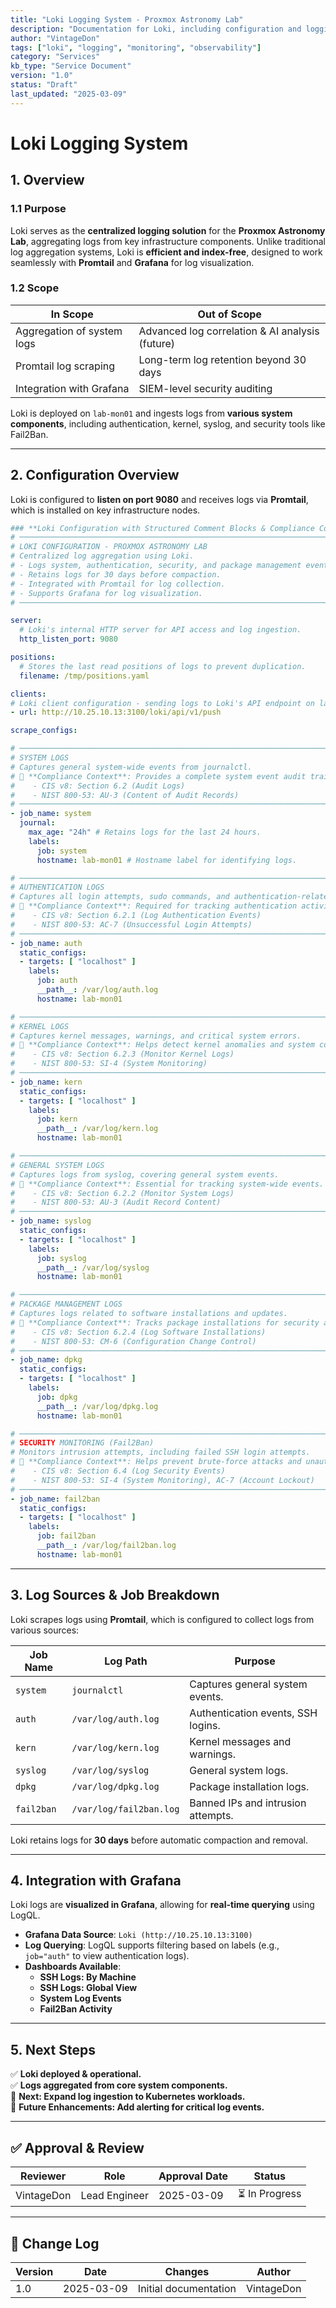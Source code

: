 ```yaml
---
title: "Loki Logging System - Proxmox Astronomy Lab"
description: "Documentation for Loki, including configuration and logging structure."
author: "VintageDon"
tags: ["loki", "logging", "monitoring", "observability"]
category: "Services"
kb_type: "Service Document"
version: "1.0"
status: "Draft"
last_updated: "2025-03-09"
---
```


# **Loki Logging System**

## **1. Overview**

### **1.1 Purpose**

Loki serves as the **centralized logging solution** for the **Proxmox Astronomy Lab**, aggregating logs from key infrastructure components. Unlike traditional log aggregation systems, Loki is **efficient and index-free**, designed to work seamlessly with **Promtail** and **Grafana** for log visualization.

### **1.2 Scope**

| **In Scope** | **Out of Scope** |
|-------------|------------------|
| Aggregation of system logs | Advanced log correlation & AI analysis (future) |
| Promtail log scraping | Long-term log retention beyond 30 days |
| Integration with Grafana | SIEM-level security auditing |

Loki is deployed on `lab-mon01` and ingests logs from **various system components**, including authentication, kernel, syslog, and security tools like Fail2Ban.

---

## **2. Configuration Overview**

Loki is configured to **listen on port 9080** and receives logs via **Promtail**, which is installed on key infrastructure nodes.

```yaml
### **Loki Configuration with Structured Comment Blocks & Compliance Context**  
# ──────────────────────────────────────────────────────────────────────────
# LOKI CONFIGURATION - PROXMOX ASTRONOMY LAB
# Centralized log aggregation using Loki.
# - Logs system, authentication, security, and package management events.
# - Retains logs for 30 days before compaction.
# - Integrated with Promtail for log collection.
# - Supports Grafana for log visualization.
# ──────────────────────────────────────────────────────────────────────────

server:
  # Loki's internal HTTP server for API access and log ingestion.
  http_listen_port: 9080

positions:
  # Stores the last read positions of logs to prevent duplication.
  filename: /tmp/positions.yaml

clients:
# Loki client configuration - sending logs to Loki's API endpoint on lab-mon01.
- url: http://10.25.10.13:3100/loki/api/v1/push

scrape_configs:

# ──────────────────────────────────────────────────────────────────────────
# SYSTEM LOGS
# Captures general system-wide events from journalctl.
# 🔹 **Compliance Context**: Provides a complete system event audit trail.
#    - CIS v8: Section 6.2 (Audit Logs)
#    - NIST 800-53: AU-3 (Content of Audit Records)
# ──────────────────────────────────────────────────────────────────────────
- job_name: system
  journal:
    max_age: "24h" # Retains logs for the last 24 hours.
    labels:
      job: system
      hostname: lab-mon01 # Hostname label for identifying logs.

# ──────────────────────────────────────────────────────────────────────────
# AUTHENTICATION LOGS
# Captures all login attempts, sudo commands, and authentication-related events.
# 🔹 **Compliance Context**: Required for tracking authentication activity.
#    - CIS v8: Section 6.2.1 (Log Authentication Events)
#    - NIST 800-53: AC-7 (Unsuccessful Login Attempts)
# ──────────────────────────────────────────────────────────────────────────
- job_name: auth
  static_configs:
  - targets: [ "localhost" ]
    labels:
      job: auth
      __path__: /var/log/auth.log
      hostname: lab-mon01

# ──────────────────────────────────────────────────────────────────────────
# KERNEL LOGS
# Captures kernel messages, warnings, and critical system errors.
# 🔹 **Compliance Context**: Helps detect kernel anomalies and system compromises.
#    - CIS v8: Section 6.2.3 (Monitor Kernel Logs)
#    - NIST 800-53: SI-4 (System Monitoring)
# ──────────────────────────────────────────────────────────────────────────
- job_name: kern
  static_configs:
  - targets: [ "localhost" ]
    labels:
      job: kern
      __path__: /var/log/kern.log
      hostname: lab-mon01

# ──────────────────────────────────────────────────────────────────────────
# GENERAL SYSTEM LOGS
# Captures logs from syslog, covering general system events.
# 🔹 **Compliance Context**: Essential for tracking system-wide events.
#    - CIS v8: Section 6.2.2 (Monitor System Logs)
#    - NIST 800-53: AU-3 (Audit Record Content)
# ──────────────────────────────────────────────────────────────────────────
- job_name: syslog
  static_configs:
  - targets: [ "localhost" ]
    labels:
      job: syslog
      __path__: /var/log/syslog
      hostname: lab-mon01

# ──────────────────────────────────────────────────────────────────────────
# PACKAGE MANAGEMENT LOGS
# Captures logs related to software installations and updates.
# 🔹 **Compliance Context**: Tracks package installations for security auditing.
#    - CIS v8: Section 6.2.4 (Log Software Installations)
#    - NIST 800-53: CM-6 (Configuration Change Control)
# ──────────────────────────────────────────────────────────────────────────
- job_name: dpkg
  static_configs:
  - targets: [ "localhost" ]
    labels:
      job: dpkg
      __path__: /var/log/dpkg.log
      hostname: lab-mon01

# ──────────────────────────────────────────────────────────────────────────
# SECURITY MONITORING (Fail2Ban)
# Monitors intrusion attempts, including failed SSH login attempts.
# 🔹 **Compliance Context**: Helps prevent brute-force attacks and unauthorized access.
#    - CIS v8: Section 6.4 (Log Security Events)
#    - NIST 800-53: SI-4 (System Monitoring), AC-7 (Account Lockout)
# ──────────────────────────────────────────────────────────────────────────
- job_name: fail2ban
  static_configs:
  - targets: [ "localhost" ]
    labels:
      job: fail2ban
      __path__: /var/log/fail2ban.log
      hostname: lab-mon01
```

---

## **3. Log Sources & Job Breakdown**

Loki scrapes logs using **Promtail**, which is configured to collect logs from various sources:

| **Job Name** | **Log Path** | **Purpose** |
|-------------|-------------|------------|
| `system` | `journalctl` | Captures general system events. |
| `auth` | `/var/log/auth.log` | Authentication events, SSH logins. |
| `kern` | `/var/log/kern.log` | Kernel messages and warnings. |
| `syslog` | `/var/log/syslog` | General system logs. |
| `dpkg` | `/var/log/dpkg.log` | Package installation logs. |
| `fail2ban` | `/var/log/fail2ban.log` | Banned IPs and intrusion attempts. |

Loki retains logs for **30 days** before automatic compaction and removal.

---

## **4. Integration with Grafana**

Loki logs are **visualized in Grafana**, allowing for **real-time querying** using LogQL.

- **Grafana Data Source**: `Loki (http://10.25.10.13:3100)`
- **Log Querying**: LogQL supports filtering based on labels (e.g., `job="auth"` to view authentication logs).
- **Dashboards Available**:
  - **SSH Logs: By Machine**
  - **SSH Logs: Global View**
  - **System Log Events**
  - **Fail2Ban Activity**

---

## **5. Next Steps**

✅ **Loki deployed & operational.**  
✅ **Logs aggregated from core system components.**  
📌 **Next: Expand log ingestion to Kubernetes workloads.**  
📌 **Future Enhancements: Add alerting for critical log events.**  

---

## **✅ Approval & Review**

| **Reviewer** | **Role** | **Approval Date** | **Status** |
|-------------|---------|------------------|------------|
| VintageDon | Lead Engineer | 2025-03-09 | ⏳ In Progress |

---

## **📜 Change Log**

| **Version** | **Date** | **Changes** | **Author** |
|------------|---------|-------------|------------|
| 1.0 | 2025-03-09 | Initial documentation | VintageDon |
